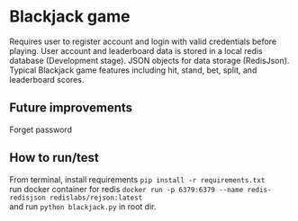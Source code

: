 # Blackjack game

Requires user to register account and login with valid credentials before playing. User account and leaderboard data is stored in a local redis database (Development stage).
JSON objects for data storage (RedisJson).
Typical Blackjack game features including hit, stand, bet, split, and leaderboard scores.

## Future improvements

Forget password

## How to run/test

From terminal, install requirements `pip install -r requirements.txt`\
run docker container for redis `docker run -p 6379:6379 --name redis-redisjson redislabs/rejson:latest`\
and run `python blackjack.py` in root dir.
